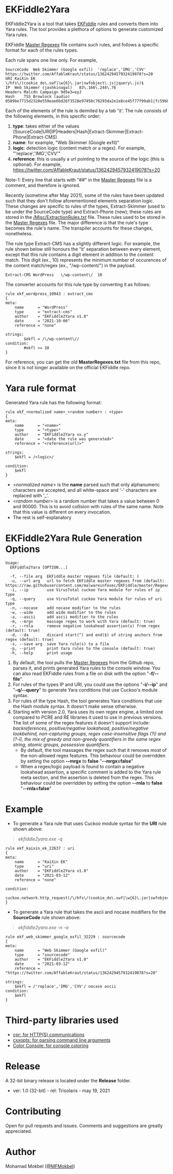 # EKFiddle2Yara
EKFiddle2Yara is a tool that takes [EKFiddle](https://github.com/malwareinfosec/EKFiddle) rules and converts them into Yara rules. The tool provides a plethora of options to generate customized Yara rules.

EKFiddle [Master Regexes](https://raw.githubusercontent.com/malwareinfosec/EKFiddle/master/Regexes/MasterRegexes.txt) file contains such rules, and follows a specific format for each of the rules types.

Each rule spans one line only. For example,

```
SourceCode	Web Skimmer (Google exfil)	'replace','IMG','CVV'	https://twitter.com/AffableKraut/status/1362429457932419078?s=20
URI	KaiXin EK	\/hfs\/(cookie_do\.swf|\w{6}\.jar|swfobject\.js|jquery\.js)$
IP	Web Skimmer (jashkinagal)	83\.166\.244\.76
Headers	Malcdn Campaign	9d5e3=eyJ
Hash	TSS Browlock (audio)	0589be7715d2320e559eae6bd26f3528e97450c70293da2e1e8ce45f77f99ab1|fc59bbb18f923747b9cd3f3b23537ff09c5ad2fdfc1505a4800a3f269a234e65|d6e8aff6202436d3d2c56f686ad04680f2e5afd6ac0e1e0911772e28f2471ad2
```

Each of the elements of the rule is deimited by a tab '\t'. The rule consists of the following elements, in this specific order:

1. **type**: takes either of the values (SourceCode|URI|IP|Headers|Hash|Extract-Skimmer|Extract-Phone|Extract-CMS)
2. **name**: for example, "Web Skimmer (Google exfil)"
3. **logic**: detection logic (content match or a regex). For example, "'replace','IMG','CVV'"
5. **reference**: this is usually a url pointing to the source of the logic (this is optional). For example, https://twitter.com/AffableKraut/status/1362429457932419078?s=20

Note-1: Every line that starts with "##" in the [Master Regexes](https://raw.githubusercontent.com/malwareinfosec/EKFiddle/master/Regexes/MasterRegexes.txt) file is a comment, and therefore is ignored.

Recently (sometime after May 2021), some of the rules have been updated such that they don't follow aforementioned elements separation logic. These changes are specific to rules of the types, Extract-Skimmer (used to be under the SourceCode type) and Extract-Phone (new); these rules are stored in the [/Misc/ExtractionRules.txt](https://raw.githubusercontent.com/malwareinfosec/EKFiddle/master/Misc/ExtractionRules.txt) file. These rules used to be stored in the [Master Regexes](https://raw.githubusercontent.com/malwareinfosec/EKFiddle/master/Regexes/MasterRegexes.txt) file. The major difference is that the rule's type becomes the rule's name. The transpiler accounts for these changes, nonetheless.

The rule type Extract-CMS has a slightly different logic. For example, the rule shown below still honours the '\t' separation between every element, except that this rule contains a digit element in addition to the content match. This digit (ex., 10) represents the minimum number of occurences of the content match/regex (ex., "\/wp-content\/") in the payload.

```
Extract-CMS	WordPress	\/wp-content\/	10
```

The converter accounts for this rule type by converting it as follows:

```yara
rule ekf_wordpress_10943 : extract_cms
{
meta:
	name      = "WordPress"
	type      = "extract-cms"
	author    = "EKFiddle2Yara v1.0"
	date      = "2021-10-06"
	reference = "none"

strings:
        $ekfl = /\/wp-content\//
condition:
        #ekfl >= 10
}
```

For reference, you can get the old **MasterRegexes.txt** file from this repo, since it is not longer available on the official EKFiddle repo.

# Yara rule format
Generated Yara rule has the following format:

```yara
rule ekf_<normalized name>_<random number> : <type>
{
meta:
	name      = "<name>"
	type      = "<type>"
	author    = "EKFiddle2Yara vx.y"
	date      = "<date the rule was generated>"
	reference = "<reference(url)>"

strings:
	$ekfl = /<logic>/

condition:
	$ekfl
}
```
* <*normalized name*> is the **name** parsed such that only alphanumeric characters are accepted, and all white-space and '-' characters are replaced with '_'.
* <*random number*> is a random number that takes a value between 0 and 90000. This is to avoid collision with rules of the same name. Note that this value is different on every invocation.
* The rest is self-explanatory

# EKFiddle2Yara Rule Generation Options

```
Usage:
  EKFiddle2Yara [OPTION...]

  -f, --file arg  EKFiddle master regexes file (default: )
  -u, --url arg   url to fetch EKFiddle master regexes from (default: https://raw.githubusercontent.com/malwareinfosec/EKFiddle/master/Regexes/MasterRegexes.txt)
  -i, --ip        use VirusTotal cuckoo Yara module for rules of ip type
  -q, --query     use VirusTotal cuckoo Yara module for rules of uri type
  -n, --nocase    add nocase modifier to the rules
  -w, --wide      add wide modifier to the rules
  -a, --ascii     add ascii modifier to the rules
  -m, --mrgx      massage regex to work with Yara (default: true)
  -r, --rnla      remove negative lookahead assertion(s) from regex (default: true)
  -d, --da        discard start(^) and end($) of string anchors from regex (default: true)
  -s, --save arg  save Yara rule(s) to a file
  -p, --print     print Yara rules to the console (default: true)
  -h, --help      print usage
  ```
1. By default, the tool pulls the [Master Regexes](https://raw.githubusercontent.com/malwareinfosec/EKFiddle/master/Regexes/MasterRegexes.txt) from the Github repo, parses it, and prints generated Yara rules to the console window. You can also read EKFiddle rules from a file on disk with the option "**-f/--file**".
2. For rules of the types IP and URI, you could use the options "**-i/--ip**" and "**-q/--query**" to generate Yara conditions that use Cuckoo's module syntax.
3. For rules of the type Hash, the tool generates Yara conditions that use the Hash module syntax. It doesn't make sense otherwise.
4. Starting with version 2.0, Yara uses its own regex engine, a limited one compared to PCRE and RE libraries it used to use in previous versions. The list of some of the regex features it doesn't support include: *backreferences, positive/negative lookahead, positive/negative lookbehind, non-capturing groups, regex case-insensitive flags (?i) and (?-i), the mix of greedy and non-greedy quantifiers in the same regex string, atomic groups, possessive quantifiers.*
   * By default, the tool massages the regex such that it removes most of the non-allowed regex features. This behaviour could be overridden by setting the option **--mrgx** to **false** "**--mrgx=false**"
   * When a regex/logic payload is found to contain a negative lookahead assertion, a specific comment is added to the Yara rule meta section, and the assertion is deleted from the regex. This behaviour could be overridden by setting the option **--rnla** to **false** "**--rnla=false**"

# Example

- To generate a Yara rule that uses Cuckoo module syntax for the **URI** rule shown above:

> *ekfiddle2yara.exe -q*

```yara
rule ekf_kaixin_ek_22637 : uri
{
meta:
	name      = "KaiXin EK"
	type      = "uri"
	author    = "EKFiddle2Yara v1.0"
	date      = "2021-03-12"
	reference = "none"

condition:
	cuckoo.network.http_request(/\/hfs\/(cookie_do\.swf|\w{6}\.jar|swfobject\.js|jquery\.js)$/)
}
```
- To generate a Yara rule that takes the ascii and nocase modifiers for the **SourceCode** rule shown above:

> *ekfiddle2yara.exe -n -a*

```yara
rule ekf_web_skimmer_google_exfil_32229 : sourcecode
{
meta:
	name      = "Web Skimmer (Google exfil)"
	type      = "sourcecode"
	author    = "EKFiddle2Yara v1.0"
	date      = "2021-03-12"
	reference = "https://twitter.com/AffableKraut/status/1362429457932419078?s=20"

strings:
	$ekfl = /'replace','IMG','CVV'/ nocase ascii
condition:
	$ekfl
}
```

# Third-party libraries used

- [cpr: for HTTP(S) communications](https://github.com/whoshuu/cpr)
- [cxxopts: for parsing command line arguments](https://github.com/jarro2783/cxxopts)
- [Color Console: for console coloring](https://github.com/imfl/color-console)
 
# Release

A 32-bit binary release is located under the **Release** folder.
- ver: 1.0 (32-bit) - rel: Trisolaris - may 19, 2021

# Contributing

Open for pull requests and issues. Comments and suggestions are greatly appreciated.

# Author

Mohamad Mokbel ([@MFMokbel](https://twitter.com/MFMokbel))
